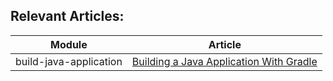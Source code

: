 ## Relevant Articles:

Module | Article
--|--
build-java-application | [Building a Java Application With Gradle](https://www.baeldung.com/gradle-building-a-java-app)
